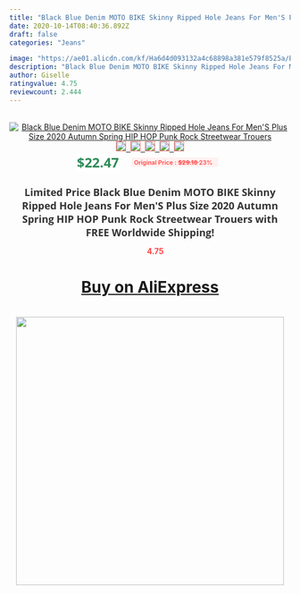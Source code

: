 ```yaml
---
title: "Black Blue Denim MOTO BIKE Skinny Ripped Hole Jeans For Men'S Plus Size 2020 Autumn Spring HIP HOP Punk Rock Streetwear Trouers"
date: 2020-10-14T08:40:36.892Z
draft: false
categories: "Jeans"

image: "https://ae01.alicdn.com/kf/Ha6d4d093132a4c68898a381e579f8525a/Black-Blue-Denim-MOTO-BIKE-Skinny-Ripped-Hole-Jeans-For-Men-S-Plus-Size-2020-Autumn.jpg"
description: "Black Blue Denim MOTO BIKE Skinny Ripped Hole Jeans For Men'S Plus Size 2020 Autumn Spring HIP HOP Punk Rock Streetwear Trouers"
author: Giselle
ratingvalue: 4.75
reviewcount: 2.444
---
```

<br>
<div style="text-align: center;">
<a href="https://s.click.aliexpress.com/e/_AgMzdF" target="_blank" rel="nofollow noopener noreferrer"><img alt="Black Blue Denim MOTO BIKE Skinny Ripped Hole Jeans For Men'S Plus Size 2020 Autumn Spring HIP HOP Punk Rock Streetwear Trouers" class="magnifier-image" src="https://ae01.alicdn.com/kf/Ha6d4d093132a4c68898a381e579f8525a/Black-Blue-Denim-MOTO-BIKE-Skinny-Ripped-Hole-Jeans-For-Men-S-Plus-Size-2020-Autumn.jpg_640x640.jpg">
<br>
<img style="border:1px solid salmon" src="https://ae01.alicdn.com/kf/Ha6d4d093132a4c68898a381e579f8525a/Black-Blue-Denim-MOTO-BIKE-Skinny-Ripped-Hole-Jeans-For-Men-S-Plus-Size-2020-Autumn.jpg_120x120.jpg">&nbsp;&nbsp;<img style="border:1px solid salmon" src="https://ae01.alicdn.com/kf/H92e5d607214948b8a846ad30c4d3f2c2s/Black-Blue-Denim-MOTO-BIKE-Skinny-Ripped-Hole-Jeans-For-Men-S-Plus-Size-2020-Autumn.jpg_120x120.jpg">&nbsp;&nbsp;<img style="border:1px solid salmon" src="https://ae01.alicdn.com/kf/H862569c2fc524445a03b0ebf55e1cca3U/Black-Blue-Denim-MOTO-BIKE-Skinny-Ripped-Hole-Jeans-For-Men-S-Plus-Size-2020-Autumn.jpg_120x120.jpg">&nbsp;&nbsp;<img style="border:1px solid salmon" src="https://ae01.alicdn.com/kf/H9fd5788e7d134fd1865f7e7b52fba3dde/Black-Blue-Denim-MOTO-BIKE-Skinny-Ripped-Hole-Jeans-For-Men-S-Plus-Size-2020-Autumn.jpg_120x120.jpg">&nbsp;&nbsp;<img style="border:1px solid salmon" src="https://ae01.alicdn.com/kf/H516964e74f75466c988f42dccbffed80W/Black-Blue-Denim-MOTO-BIKE-Skinny-Ripped-Hole-Jeans-For-Men-S-Plus-Size-2020-Autumn.jpg_120x120.jpg"></a></div><br0>
<div style="text-align: center;"><span style="background-color: white; border: 0px; box-sizing: border-box; color: seagreen; display: inline-block; font-family: &quot;open sans&quot; , &quot;arial&quot; , &quot;helvetica&quot; , sans-serif , &quot;heiti&quot;; font-size: 24px; font-stretch: inherit; font-weight: 700; line-height: inherit; margin: 0px 10px 0px 0px; padding: 0px; vertical-align: middle;">$22.47 </span>
<span style="background: rgb(255 , 241 , 241); border-radius: 3px; border: 0px; box-sizing: border-box; color: #ff4747; display: inline-block; font-family: inherit; font-size: 12px; font-stretch: inherit; font-style: inherit; font-variant: inherit; font-weight: 600; line-height: inherit; margin: 0px; padding: 2px 5px; transform: scale(0.9); vertical-align: middle;">Original Price : <b style="text-decoration: line-through;">$29.18 </b> 23%&nbsp;&nbsp;</span></div>
<h1 style="color: #333333; display: inline-block; font-family: &quot;open sans&quot; , &quot;arial&quot; , &quot;helvetica&quot; , sans-serif , &quot;heiti&quot;; font-size: 18px; font-stretch: inherit; font-weight: 700; text-align: center;">Limited Price Black Blue Denim MOTO BIKE Skinny Ripped Hole Jeans For Men'S Plus Size 2020 Autumn Spring HIP HOP Punk Rock Streetwear Trouers with FREE Worldwide Shipping!</h1>
<div style="color: #ff4747; text-align: center;">
<img src="https://4.bp.blogspot.com/-M0ZcTcb-5uY/XleCXlxnR4I/AAAAAAAAAEc/OrjgMkXV1oMQFaCRZj5HQwOCBcu3w1FegCPcBGAYYCw/s1600/star.png" style="height: 15px;">&nbsp;<b>4.75</b></div>
<div class="button_cont" align="center"><a class="buynow_a" href="https://s.click.aliexpress.com/e/_AgMzdF" target="_blank" rel="nofollow noopener noreferrer"><H1>Buy on AliExpress</H1></a></div><br>
<div class="separator" style="clear: both; text-align: center;">
<img src="https://lh3.googleusercontent.com/-pTy5HemUv9M/XlePHvY0dAI/AAAAAAAAAE4/0nX5iRUoIWY8eMW9Dpxeirr157OZliDIgCLcBGAsYHQ/s1600/badge.gif" width="480">
</div>
